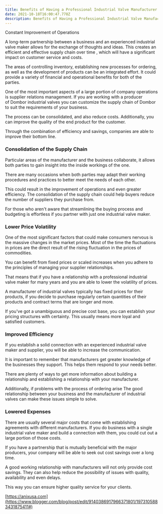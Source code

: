 ```yaml
---
title: Benefits of Having a Professional Industrial Valve Manufacturer
date: 2021-10-18T16:00:47.778Z
description: Benefits of Having a Professional Industrial Valve Manufacturer
---
```

<!--StartFragment-->

Constant Improvement of Operations

A long-term partnership between a business and an experienced industrial valve maker allows for the exchange of thoughts and ideas. This creates an efficient and effective supply chain over time , which will have a significant impact on customer service and costs.

The areas of controlling inventory, establishing new processes for ordering, as well as the development of products can be an integrated effort. It could provide a variety of financial and operational benefits for both of the parties.

One of the most important aspects of a large portion of company operations is supplier relations management. If you are working with a producer of Dombor industrial valves you can customize the supply chain of Dombor to suit the requirements of your business.

The process can be consolidated, and also reduce costs. Additionally, you can improve the quality of the end product for the customer.

Through the combination of efficiency and savings, companies are able to improve their bottom line.

### Consolidation of the Supply Chain

Particular areas of the manufacturer and the business collaborate, it allows both parties to gain insight into the inside workings of the one.

There are many occasions when both parties may adapt their working procedures and practices to better meet the needs of each other.

This could result in the improvement of operations and even greater efficiency. The consolidation of the supply chain could help buyers reduce the number of suppliers they purchase from.

For those who aren't aware that streamlining the buying process and budgeting is effortless if you partner with just one industrial valve maker.



### Lower Price Volatility

One of the most significant factors that could make consumers nervous is the massive changes in the market prices. Most of the time the fluctuations in prices are the direct result of the rising fluctuation in the prices of commodities.

You can benefit from fixed prices or scaled increases when you adhere to the principles of managing your supplier relationships.

That means that if you have a relationship with a professional industrial valve maker for many years and you are able to lower the volatility of prices.

A manufacturer of industrial valves typically has fixed prices for their products, if you decide to purchase regularly certain quantities of their products and contract terms that are longer and more.

If you've got a unambiguous and precise cost base, you can establish your pricing structures with certainty. This usually means more loyal and satisfied customers.

### Improved Efficiency

If you establish a solid connection with an experienced industrial valve maker and supplier, you will be able to increase the communication.

It is important to remember that manufacturers get greater knowledge of the businesses they support. This helps them respond to your needs better.

There are plenty of ways to get more information about building a relationship and establishing a relationship with your manufacturer.

Additionally, if problems with the process of ordering arise The good relationship between your business and the manufacturer of industrial valves can make these issues simple to solve.

### Lowered Expenses

There are usually several major costs that come with establishing agreements with different manufacturers. If you do business with a single industrial valve maker and build a connection with them, you could cut out a large portion of those costs.

If you have a partnership that is mutually beneficial with the major producers, your company will be able to seek out cost savings over a long time.

A good working relationship with manufacturers will not only provide cost savings. They can also help reduce the possibility of issues with quality, availability and even delays.

This way you can ensure higher quality service for your clients.

[https://anixusa.com](https://www.blogger.com/blog/post/edit/9140386917966371801/1973105883431875411#)

<!--EndFragment-->